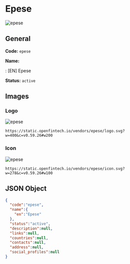 
# Epese 
![epese](https://static.openfintech.io/vendors/epese/logo.svg?w=400&c=v0.59.26#w200)  

## General 
 
**Code:** `epese` 
 
**Name:** 
 
:	[EN] Epese 
 
**Status:** `active` 
 

## Images 

### Logo 
 
![epese](https://static.openfintech.io/vendors/epese/logo.svg?w=400&c=v0.59.26#w200)  

```
https://static.openfintech.io/vendors/epese/logo.svg?w=400&c=v0.59.26#w200
```  

### Icon 
 
![epese](https://static.openfintech.io/vendors/epese/icon.svg?w=278&c=v0.59.26#w100)  

```
https://static.openfintech.io/vendors/epese/icon.svg?w=278&c=v0.59.26#w100
```  

## JSON Object 

```json
{
  "code":"epese",
  "name":{
    "en":"Epese"
  },
  "status":"active",
  "description":null,
  "links":null,
  "countries":null,
  "contacts":null,
  "address":null,
  "social_profiles":null
}
```  
